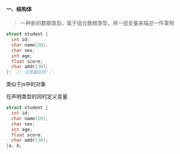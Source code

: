 <!--
@Author: geyuanjun
@Date:   2016-07-15 12:40:51
@Email:  geyuanjun.sh@superjia.com
@Last modified by:   geyuanjun
@Last modified time: 2016-07-15 12:47:40
-->

#### 一、结构体
> 一种新的数据类型，属于组合数据类型，用一组变量来描述一件事物

```c++
struct student {
  int id;
  char name[20];
  char sex;
  int age;
  float score;
  char addr[30];
};  // 注意最后的‘;’
```
类似于js中的对象

在声明类型的同时定义变量

```c++
struct student {
  int id;
  char name[20];
  char sex;
  int age;
  float score;
  char addr[30];
}a, b;
```
